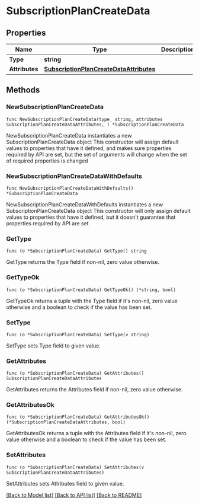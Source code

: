 # SubscriptionPlanCreateData

## Properties

Name | Type | Description | Notes
------------ | ------------- | ------------- | -------------
**Type** | **string** |  | 
**Attributes** | [**SubscriptionPlanCreateDataAttributes**](SubscriptionPlanCreateDataAttributes.md) |  | 

## Methods

### NewSubscriptionPlanCreateData

`func NewSubscriptionPlanCreateData(type_ string, attributes SubscriptionPlanCreateDataAttributes, ) *SubscriptionPlanCreateData`

NewSubscriptionPlanCreateData instantiates a new SubscriptionPlanCreateData object
This constructor will assign default values to properties that have it defined,
and makes sure properties required by API are set, but the set of arguments
will change when the set of required properties is changed

### NewSubscriptionPlanCreateDataWithDefaults

`func NewSubscriptionPlanCreateDataWithDefaults() *SubscriptionPlanCreateData`

NewSubscriptionPlanCreateDataWithDefaults instantiates a new SubscriptionPlanCreateData object
This constructor will only assign default values to properties that have it defined,
but it doesn't guarantee that properties required by API are set

### GetType

`func (o *SubscriptionPlanCreateData) GetType() string`

GetType returns the Type field if non-nil, zero value otherwise.

### GetTypeOk

`func (o *SubscriptionPlanCreateData) GetTypeOk() (*string, bool)`

GetTypeOk returns a tuple with the Type field if it's non-nil, zero value otherwise
and a boolean to check if the value has been set.

### SetType

`func (o *SubscriptionPlanCreateData) SetType(v string)`

SetType sets Type field to given value.


### GetAttributes

`func (o *SubscriptionPlanCreateData) GetAttributes() SubscriptionPlanCreateDataAttributes`

GetAttributes returns the Attributes field if non-nil, zero value otherwise.

### GetAttributesOk

`func (o *SubscriptionPlanCreateData) GetAttributesOk() (*SubscriptionPlanCreateDataAttributes, bool)`

GetAttributesOk returns a tuple with the Attributes field if it's non-nil, zero value otherwise
and a boolean to check if the value has been set.

### SetAttributes

`func (o *SubscriptionPlanCreateData) SetAttributes(v SubscriptionPlanCreateDataAttributes)`

SetAttributes sets Attributes field to given value.



[[Back to Model list]](../README.md#documentation-for-models) [[Back to API list]](../README.md#documentation-for-api-endpoints) [[Back to README]](../README.md)


